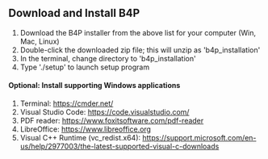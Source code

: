 ## Download and Install B4P

1. Download the B4P installer from the above list for your computer (Win, Mac, Linux)
2. Double-click the downloaded zip file; this will unzip as 'b4p_installation'
3. In the terminal, change directory to 'b4p_installation'
4. Type './setup' to launch setup program


#### Optional: Install supporting Windows applications
1. Terminal:  https://cmder.net/
2. Visual Studio Code:  https://code.visualstudio.com/
3. PDF reader: https://www.foxitsoftware.com/pdf-reader
4. LibreOffice: https://www.libreoffice.org
5. Visual C++ Runtime (vc_redist.x64):  https://support.microsoft.com/en-us/help/2977003/the-latest-supported-visual-c-downloads

